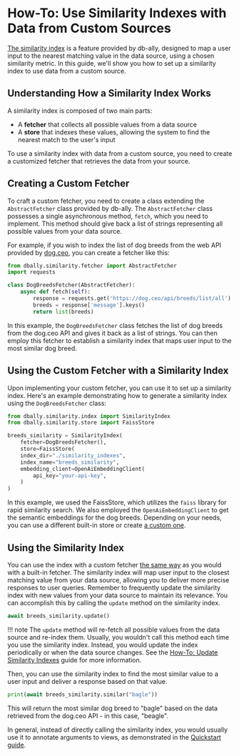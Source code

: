 # How-To: Use Similarity Indexes with Data from Custom Sources

[The similarity index](../concepts/similarity_indexes.md) is a feature provided by db-ally, designed to map a user input to the nearest matching value in the data source, using a chosen similarity metric. In this guide, we'll show you how to set up a similarity index to use data from a custom source.

## Understanding How a Similarity Index Works

A similarity index is composed of two main parts:

* A **fetcher** that collects all possible values from a data source
* A **store** that indexes these values, allowing the system to find the nearest match to the user's input

To use a similarity index with data from a custom source, you need to create a customized fetcher that retrieves the data from your source.

## Creating a Custom Fetcher

To craft a custom fetcher, you need to create a class extending the `AbstractFetcher` class provided by db-ally. The `AbstractFetcher` class possesses a single asynchronous method, `fetch`, which you need to implement. This method should give back a list of strings representing all possible values from your data source.

For example, if you wish to index the list of dog breeds from the web API provided by [dog.ceo](https://dog.ceo/), you can create a fetcher like this:

```python
from dbally.similarity.fetcher import AbstractFetcher
import requests

class DogBreedsFetcher(AbstractFetcher):
    async def fetch(self):
        response = requests.get('https://dog.ceo/api/breeds/list/all').json()
        breeds = response['message'].keys()
        return list(breeds)
```

In this example, the `DogBreedsFetcher` class fetches the list of dog breeds from the dog.ceo API and gives it back as a list of strings. You can then employ this fetcher to establish a similarity index that maps user input to the most similar dog breed.

## Using the Custom Fetcher with a Similarity Index

Upon implementing your custom fetcher, you can use it to set up a similarity index. Here's an example demonstrating how to generate a similarity index using the `DogBreedsFetcher` class:

```python
from dbally.similarity.index import SimilarityIndex
from dbally.similarity.store import FaissStore

breeds_similarity = SimilarityIndex(
    fetcher=DogBreedsFetcher(),
    store=FaissStore(
    index_dir="./similarity_indexes",
    index_name="breeds_similarity",
    embedding_client=OpenAiEmbeddingClient(
        api_key="your-api-key",
    )
)
```

In this example, we used the FaissStore, which utilizes the `faiss` library for rapid similarity search. We also employed the `OpenAiEmbeddingClient` to get the semantic embeddings for the dog breeds. Depending on your needs, you can use a different built-in store or create [a custom one](../how-to/use_custom_similarity_store.md).

## Using the Similarity Index

You can use the index with a custom fetcher [the same way](../quickstart/quickstart2.md) as you would with a built-in fetcher. The similarity index will map user input to the closest matching value from your data source, allowing you to deliver more precise responses to user queries. Remember to frequently update the similarity index with new values from your data source to maintain its relevance. You can accomplish this by calling the `update` method on the similarity index.

```python
await breeds_similarity.update()
```

!!! note
    The `update` method will re-fetch all possible values from the data source and re-index them. Usually, you wouldn't call this method each time you use the similarity index. Instead, you would update the index periodically or when the data source changes. See the [How-To: Update Similarity Indexes](../how-to/update_similarity_indexes.md) guide for more information.

Then, you can use the similarity index to find the most similar value to a user input and deliver a response based on that value.

```python
print(await breeds_similarity.similar("bagle"))
```

This will return the most similar dog breed to "bagle" based on the data retrieved from the dog.ceo API - in this case, "beagle".

In general, instead of directly calling the similarity index, you would usually use it to annotate arguments to views, as demonstrated in the [Quickstart guide](../quickstart/quickstart2.md).
